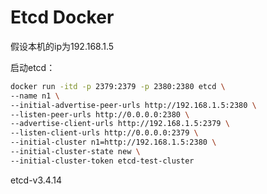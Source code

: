 # Etcd Docker

假设本机的ip为192.168.1.5

启动etcd：

```bash
docker run -itd -p 2379:2379 -p 2380:2380 etcd \
--name n1 \
--initial-advertise-peer-urls http://192.168.1.5:2380 \
--listen-peer-urls http://0.0.0.0:2380 \
--advertise-client-urls http://192.168.1.5:2379 \
--listen-client-urls http://0.0.0.0:2379 \
--initial-cluster n1=http://192.168.1.5:2380 \
--initial-cluster-state new \
--initial-cluster-token etcd-test-cluster
```

etcd-v3.4.14
